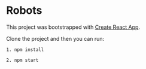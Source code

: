 # Robots

This project was bootstrapped with [Create React App](https://github.com/facebook/create-react-app).


Clone the project and then you can run:

`1. npm install`

`2. npm start`






